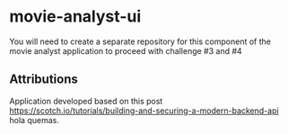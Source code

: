 # movie-analyst-ui


You will need to create a separate repository for this component of the movie analyst application to proceed with challenge #3 and #4



## Attributions
Application developed based on this post https://scotch.io/tutorials/building-and-securing-a-modern-backend-api
hola
quemas.
